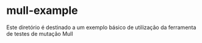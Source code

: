 # mull-example
Este diretório é destinado a um exemplo básico de utilização da ferramenta de testes de mutação Mull
